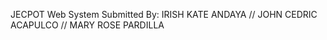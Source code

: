 JECPOT Web System 
Submitted By:
            IRISH KATE ANDAYA //
            JOHN CEDRIC ACAPULCO //
            MARY ROSE PARDILLA
